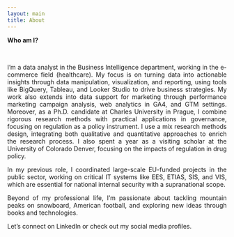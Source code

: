 ```yaml
---
layout: main
title: About
---
```


<b>Who am I?</b>

<br>

<p align="justify">I’m a data analyst in the Business Intelligence department, working in the e-commerce field (healthcare). My focus is on turning data into actionable insights through data manipulation, visualization, and reporting, using tools like BigQuery, Tableau, and Looker Studio to drive business strategies. My work also extends into data support for marketing through performance marketing campaign analysis, web analytics in GA4, and GTM settings. Moreover, as a Ph.D. candidate at Charles University in Prague, I combine rigorous research methods with practical applications in governance, focusing on regulation as a policy instrument. I use a mix research methods design, integrating both qualitative and quantitative approaches to enrich the research process. I also spent a year as a visiting scholar at the University of Colorado Denver, focusing on the impacts of regulation in drug policy.</p>

<p align="justify">In my previous role, I coordinated large-scale EU-funded projects in the public sector, working on critical IT systems like EES, ETIAS, SIS, and VIS, which are essential for national internal security with a supranational scope.</p>

<p align="justify">Beyond of my professional life, I’m passionate about tackling mountain peaks on snowboard, American football, and exploring new ideas through books and technologies.</p>

<p align="justify">Let’s connect on LinkedIn or check out my social media profiles.</p>

<br>
